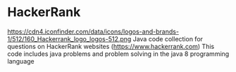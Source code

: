 # HackerRank
https://cdn4.iconfinder.com/data/icons/logos-and-brands-1/512/160_Hackerrank_logo_logos-512.png
 Java code collection for questions on HackerRank websites (https://www.hackerrank.com)
 This code includes java problems and problem solving in the java 8 programming language
 
